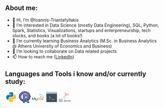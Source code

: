 ## About me:

- 👋 Hi, I’m @Ioannis-Triantafyllakis
- 👀 I’m interested in Data Science (mostly Data Engineering), SQL, Python, Spark, Statistics, Visualizations, startups and enterpreneurship, tech stocks, and books (a lot of books!)
- 🌱 I’m currently learning Business Analytics (M.Sc. in Business Analytics @ Athens University of Economics and Business)
- 💞️ I’m looking to collaborate on Data related projects
- 📫 How to reach me ([LinkedIn](https://www.linkedin.com/in/john-triantafyllakis-a9761b163/))

<!---
Ioannis-Triantafyllakis/Ioannis-Triantafyllakis is a ✨ special ✨ repository because its `README.md` (this file) appears on your GitHub profile.
You can click the Preview link to take a look at your changes.
--->

## Languages and Tools i know and/or currently study:

  <img src='https://github.com/nicktsekas/test/blob/main/icons8-python-48.png' alt='python' height='40'>  <img src='https://github.com/nicktsekas/test/blob/main/icons8-r-64.png' alt='r' height='40'>  <img src='https://github.com/Ioannis-Triantafyllakis/Ioannis-Triantafyllakis/blob/main/icons8-mysql-logo-480.png' alt='Redis' height='40'>  <img src='https://github.com/nicktsekas/test/blob/main/icons8-console-40.png' alt='bash' height='40'>  <img src='sql-server.png' alt='SQL-Server' height='40'>     

 
